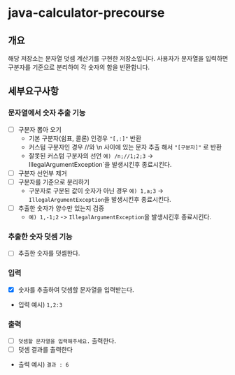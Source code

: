 # java-calculator-precourse

## 개요

해당 저장소는 문자열 덧셈 계산기를 구현한 저장소입니다.
사용자가 문자열을 입력하면 구분자를 기준으로 분리하여 각 숫자의 합을 반환합니다.

## 세부요구사항

### 문자열에서 숫자 추출 기능

- [ ] 구분자 뽑아 오기
    - 기본 구분자(쉼표, 콜론) 인경우 `"[,:]"` 반환
    - 커스텀 구분자인 경우 //와 \n 사이에 있는 문자 추출 해서 `"[구분자]"` 로 반환
    - 잘못된 커스텀 구분자의 선언 `예) /n;//1;2;3` -> IllegalArgumentException`을 발생시킨후 종료시킨다.
- [ ] 구분자 선언부 제거
- [ ] 구분자를 기준으로 분리하기
    - 구분자로 구분된 값이 숫자가 아닌 경우 `예) 1,a;3` -> `IllegalArgumentException`을 발생시킨후 종료시킨다.
- [ ] 추출한 숫자가 양수만 있는지 검증
    - `예) 1,-1;2` -> `IllegalArgumentException`을 발생시킨후 종료시킨다.

### 추출한 숫자 덧셈 기능

- [ ] 추출한 숫자를 덧셈한다.

### 입력

- [x] 숫자를 추출하여 덧셈할 문자열을 입력받는다.
- 입력 예시)
  `1,2:3`

### 출력

- [ ] `덧셈할 문자열을 입력해주세요.` 출력한다.
- [ ] 덧셈 결과를 출력한다
- 출력 예시)
  `결과 : 6`